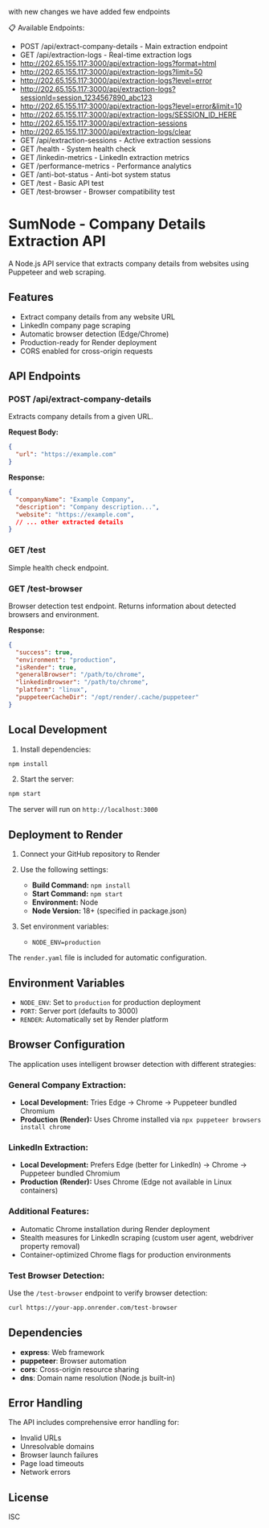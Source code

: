 with new changes we have added few endpoints

📋 Available Endpoints:

- POST /api/extract-company-details - Main extraction endpoint
- GET  /api/extraction-logs         - Real-time extraction logs
- http://202.65.155.117:3000/api/extraction-logs?format=html
- http://202.65.155.117:3000/api/extraction-logs?limit=50
- http://202.65.155.117:3000/api/extraction-logs?level=error
- http://202.65.155.117:3000/api/extraction-logs?sessionId=session_1234567890_abc123
- http://202.65.155.117:3000/api/extraction-logs?level=error&limit=10
- http://202.65.155.117:3000/api/extraction-logs/SESSION_ID_HERE
- http://202.65.155.117:3000/api/extraction-sessions
- http://202.65.155.117:3000/api/extraction-logs/clear
- GET  /api/extraction-sessions     - Active extraction sessions
- GET  /health                      - System health check
- GET  /linkedin-metrics            - LinkedIn extraction metrics
- GET  /performance-metrics         - Performance analytics
- GET  /anti-bot-status             - Anti-bot system status
- GET  /test                        - Basic API test
- GET  /test-browser                - Browser compatibility test

  
# SumNode - Company Details Extraction API

A Node.js API service that extracts company details from websites using Puppeteer and web scraping.

## Features

- Extract company details from any website URL
- LinkedIn company page scraping
- Automatic browser detection (Edge/Chrome)
- Production-ready for Render deployment
- CORS enabled for cross-origin requests

## API Endpoints


### POST /api/extract-company-details

Extracts company details from a given URL.

**Request Body:**
```json
{
  "url": "https://example.com"
}
```

**Response:**
```json
{
  "companyName": "Example Company",
  "description": "Company description...",
  "website": "https://example.com",
  // ... other extracted details
}
```

### GET /test

Simple health check endpoint.

### GET /test-browser

Browser detection test endpoint. Returns information about detected browsers and environment.

**Response:**
```json
{
  "success": true,
  "environment": "production",
  "isRender": true,
  "generalBrowser": "/path/to/chrome",
  "linkedinBrowser": "/path/to/chrome",
  "platform": "linux",
  "puppeteerCacheDir": "/opt/render/.cache/puppeteer"
}
```

## Local Development

1. Install dependencies:
```bash
npm install
```

2. Start the server:
```bash
npm start
```

The server will run on `http://localhost:3000`

## Deployment to Render

1. Connect your GitHub repository to Render
2. Use the following settings:
   - **Build Command:** `npm install`
   - **Start Command:** `npm start`
   - **Environment:** Node
   - **Node Version:** 18+ (specified in package.json)

3. Set environment variables:
   - `NODE_ENV=production`

The `render.yaml` file is included for automatic configuration.

## Environment Variables

- `NODE_ENV`: Set to `production` for production deployment
- `PORT`: Server port (defaults to 3000)
- `RENDER`: Automatically set by Render platform

## Browser Configuration

The application uses intelligent browser detection with different strategies:

### General Company Extraction:
- **Local Development:** Tries Edge → Chrome → Puppeteer bundled Chromium
- **Production (Render):** Uses Chrome installed via `npx puppeteer browsers install chrome`

### LinkedIn Extraction:
- **Local Development:** Prefers Edge (better for LinkedIn) → Chrome → Puppeteer bundled Chromium  
- **Production (Render):** Uses Chrome (Edge not available in Linux containers)

### Additional Features:
- Automatic Chrome installation during Render deployment
- Stealth measures for LinkedIn scraping (custom user agent, webdriver property removal)
- Container-optimized Chrome flags for production environments

### Test Browser Detection:
Use the `/test-browser` endpoint to verify browser detection:
```bash
curl https://your-app.onrender.com/test-browser
```

## Dependencies

- **express**: Web framework
- **puppeteer**: Browser automation
- **cors**: Cross-origin resource sharing
- **dns**: Domain name resolution (Node.js built-in)

## Error Handling

The API includes comprehensive error handling for:
- Invalid URLs
- Unresolvable domains
- Browser launch failures
- Page load timeouts
- Network errors

## License

ISC
